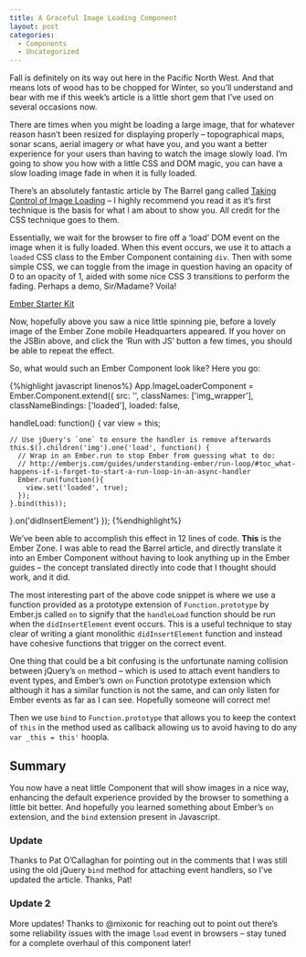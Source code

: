 ```yaml
---
title: A Graceful Image Loading Component
layout: post
categories:
  - Components
  - Uncategorized
---
```

Fall is definitely on its way out here in the Pacific North West. And that means lots of wood has to be chopped for Winter, so you&#8217;ll understand and bear with me if this week&#8217;s article is a little short gem that I&#8217;ve used on several occasions now.

There are times when you might be loading a large image, that for whatever reason hasn&#8217;t been resized for displaying properly – topographical maps, sonar scans, aerial imagery or what have you, and you want a better experience for your users than having to watch the image slowly load. I&#8217;m going to show you how with a little CSS and DOM magic, you can have a slow loading image fade in when it is fully loaded.

<!--more-->

There&#8217;s an absolutely fantastic article by The Barrel gang called [Taking Control of Image Loading][1] – I highly recommend you read it as it&#8217;s first technique is the basis for what I am about to show you. All credit for the CSS technique goes to them.

Essentially, we wait for the browser to fire off a &#8216;load&#8217; DOM event on the image when it is fully loaded. When this event occurs, we use it to attach a `loaded` CSS class to the Ember Component containing `div`. Then with some simple CSS, we can toggle from the image in question having an opacity of 0 to an opacity of 1, aided with some nice CSS 3 transitions to perform the fading. Perhaps a demo, Sir/Madame? Voila!

<a class="jsbin-embed" href="http://emberjs.jsbin.com/paponuminuso/1/embed?output">Ember Starter Kit</a><script src="http://static.jsbin.com/js/embed.js"></script>

Now, hopefully above you saw a nice little spinning pie, before a lovely image of the Ember Zone mobile Headquarters appeared. If you hover on the JSBin above, and click the &#8216;Run with JS&#8217; button a few times, you should be able to repeat the effect.

So, what would such an Ember Component look like? Here you go:

{%highlight javascript linenos%}
App.ImageLoaderComponent = Ember.Component.extend({
  src: '',
  classNames: ['img_wrapper'],
  classNameBindings: ['loaded'],
  loaded: false,

  handleLoad: function() {
    var view = this;

    // Use jQuery's `one` to ensure the handler is remove afterwards
    this.$().children('img').one('load', function() {
      // Wrap in an Ember.run to stop Ember from guessing what to do:
      // http://emberjs.com/guides/understanding-ember/run-loop/#toc_what-happens-if-i-forget-to-start-a-run-loop-in-an-async-handler
      Ember.run(function(){
        view.set('loaded', true);
      });
    }.bind(this));
  }.on('didInsertElement')
});
{%endhighlight%}


We&#8217;ve been able to accomplish this effect in 12 lines of code. **This** is the Ember Zone. I was able to read the Barrel article, and directly translate it into an Ember Component without having to look anything up in the Ember guides – the concept translated directly into code that I thought should work, and it did.

The most interesting part of the above code snippet is where we use a function provided as a prototype extension of `Function.prototype` by Ember.js called `on` to signify that the `handleLoad` function should be run when the `didInsertElement` event occurs. This is a useful technique to stay clear of writing a giant monolithic `didInsertElement` function and instead have cohesive functions that trigger on the correct event.

One thing that could be a bit confusing is the unfortunate naming collision between jQuery&#8217;s `on` method &#8211; which is used to attach event handlers to event types, and Ember&#8217;s own `on` Function prototype extension which although it has a similar function is not the same, and can only listen for Ember events as far as I can see. Hopefully someone will correct me!

Then we use `bind` to `Function.prototype` that allows you to keep the context of `this` in the method used as callback allowing us to avoid having to do any `var _this = this'` hoopla.

## Summary

You now have a neat little Component that will show images in a nice way, enhancing the default experience provided by the browser to something a little bit better. And hopefully you learned something about Ember&#8217;s `on` extension, and the `bind` extension present in Javascript.

### Update

Thanks to Pat O&#8217;Callaghan for pointing out in the comments that I was still using the old jQuery `bind` method for attaching event handlers, so I&#8217;ve updated the article. Thanks, Pat!

### Update 2

More updates! Thanks to @mixonic for reaching out to point out there&#8217;s some reliability issues with the image `load` event in browsers – stay tuned for a complete overhaul of this component later!

 [1]: http://www.barrelny.com/blog/taking-control-of-imageloading/